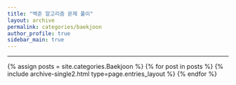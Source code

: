 ```yaml
---
title: "백준 알고리즘 문제 풀이"
layout: archive
permalink: categories/baekjoon
author_profile: true
sidebar_main: true
---
```


<!-- 공백이 포함되어 있는 카테고리 이름의 경우 site.categories.['a b c'] 이런식으로! -->

***

<!--[![Readme Card](https://github-readme-stats.vercel.app/api/pin/?username=ansohxxn&repo=coding-test)](https://github.com/ansohxxn/coding-test)-->

{% assign posts = site.categories.Baekjoon %}
{% for post in posts %} {% include archive-single2.html type=page.entries_layout %} {% endfor %}
